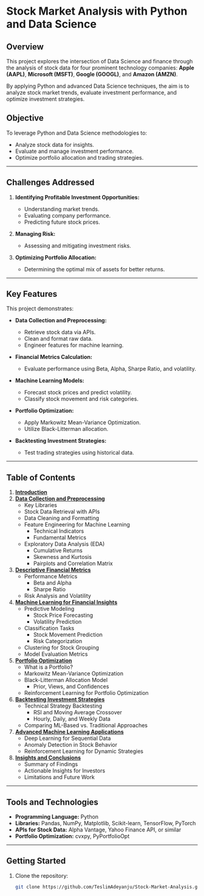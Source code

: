 # Stock Market Analysis with Python and Data Science  

## Overview  

This project explores the intersection of Data Science and finance through the analysis of stock data for four prominent technology companies: **Apple (AAPL)**, **Microsoft (MSFT)**, **Google (GOOGL)**, and **Amazon (AMZN)**.  

By applying Python and advanced Data Science techniques, the aim is to analyze stock market trends, evaluate investment performance, and optimize investment strategies.

## Objective  

To leverage Python and Data Science methodologies to:  
- Analyze stock data for insights.  
- Evaluate and manage investment performance.  
- Optimize portfolio allocation and trading strategies.  

---

## Challenges Addressed  

1. **Identifying Profitable Investment Opportunities:**  
   - Understanding market trends.  
   - Evaluating company performance.  
   - Predicting future stock prices.  

2. **Managing Risk:**  
   - Assessing and mitigating investment risks.  

3. **Optimizing Portfolio Allocation:**  
   - Determining the optimal mix of assets for better returns.  

---

## Key Features  

This project demonstrates:  
- **Data Collection and Preprocessing:**  
  - Retrieve stock data via APIs.  
  - Clean and format raw data.  
  - Engineer features for machine learning.  

- **Financial Metrics Calculation:**  
  - Evaluate performance using Beta, Alpha, Sharpe Ratio, and volatility.  

- **Machine Learning Models:**  
  - Forecast stock prices and predict volatility.  
  - Classify stock movement and risk categories.  

- **Portfolio Optimization:**  
  - Apply Markowitz Mean-Variance Optimization.  
  - Utilize Black-Litterman allocation.  

- **Backtesting Investment Strategies:**  
  - Test trading strategies using historical data.  

---

## Table of Contents  

1. **[Introduction](#)**  
2. **[Data Collection and Preprocessing](#)**  
    - Key Libraries  
    - Stock Data Retrieval with APIs  
    - Data Cleaning and Formatting  
    - Feature Engineering for Machine Learning  
        - Technical Indicators  
        - Fundamental Metrics  
    - Exploratory Data Analysis (EDA)  
        - Cumulative Returns  
        - Skewness and Kurtosis  
        - Pairplots and Correlation Matrix  
3. **[Descriptive Financial Metrics](#)**  
    - Performance Metrics  
        - Beta and Alpha  
        - Sharpe Ratio  
    - Risk Analysis and Volatility  
4. **[Machine Learning for Financial Insights](#)**  
    - Predictive Modeling  
        - Stock Price Forecasting  
        - Volatility Prediction  
    - Classification Tasks  
        - Stock Movement Prediction  
        - Risk Categorization  
    - Clustering for Stock Grouping  
    - Model Evaluation Metrics  
5. **[Portfolio Optimization](#)**  
    - What is a Portfolio?  
    - Markowitz Mean-Variance Optimization  
    - Black-Litterman Allocation Model  
        - Prior, Views, and Confidences  
    - Reinforcement Learning for Portfolio Optimization  
6. **[Backtesting Investment Strategies](#)**  
    - Technical Strategy Backtesting  
        - RSI and Moving Average Crossover  
        - Hourly, Daily, and Weekly Data  
    - Comparing ML-Based vs. Traditional Approaches  
7. **[Advanced Machine Learning Applications](#)**  
    - Deep Learning for Sequential Data  
    - Anomaly Detection in Stock Behavior  
    - Reinforcement Learning for Dynamic Strategies  
8. **[Insights and Conclusions](#)**  
    - Summary of Findings  
    - Actionable Insights for Investors  
    - Limitations and Future Work  

---

## Tools and Technologies  

- **Programming Language:** Python  
- **Libraries:** Pandas, NumPy, Matplotlib, Scikit-learn, TensorFlow, PyTorch  
- **APIs for Stock Data:** Alpha Vantage, Yahoo Finance API, or similar  
- **Portfolio Optimization:** cvxpy, PyPortfolioOpt  

---

## Getting Started  

1. Clone the repository:  
   ```bash
   git clone https://github.com/TeslimAdeyanju/Stock-Market-Analysis.git
